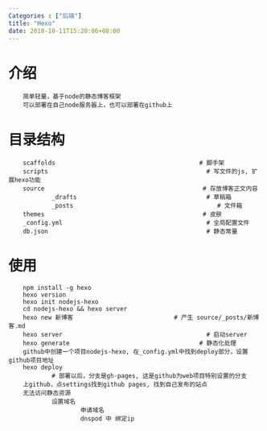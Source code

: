 ```yaml
---
Categories : ["后端"]
title: "Hexo"
date: 2018-10-11T15:20:06+08:00
---
```


# 介绍
        简单轻量，基于node的静态博客框架
        可以部署在自己node服务器上，也可以部署在github上
# 目录结构
        scaffolds                                        # 脚手架
        scripts                                            # 写文件的js, 扩展hexo功能
        source                                            # 存放博客正文内容 
                _drafts                                    # 草稿箱
                _posts                                        # 文件箱
        themes                                            # 皮肤
        _config.yml                                        # 全局配置文件
        db.json                                            # 静态常量
# 使用
        npm install -g hexo
        hexo version
        hexo init nodejs-hexo
        cd nodejs-hexo && hexo server
        hexo new 新博客                            # 产生 source/_posts/新博客.md
        hexo server                                        # 启动server
        hexo generate                                    # 静态化处理
        github中创建一个项目nodejs-hexo, 在_config.yml中找到deploy部分，设置github项目地址
        hexo deploy
                # 部署以后，分支是gh-pages, 这是github为web项目特别设置的分支
        上github，点settings找到github pages, 找到自己发布的站点
        无法访问静态资源
                设置域名
                        申请域名
                        dnspod 中 绑定ip